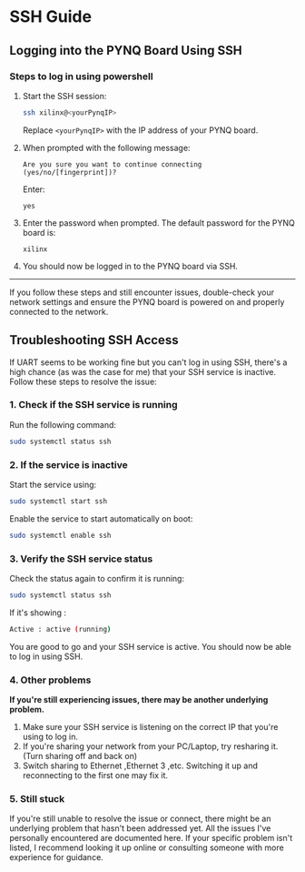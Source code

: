 # SSH Guide

## Logging into the PYNQ Board Using SSH

### Steps to log in using powershell
1. Start the SSH session:
   
   ```bash
   ssh xilinx@<yourPynqIP>
   ```
   Replace `<yourPynqIP>` with the IP address of your PYNQ board.

2. When prompted with the following message:

   ```
   Are you sure you want to continue connecting (yes/no/[fingerprint])?
   ```

   Enter:

   ```
   yes
   ```

3. Enter the password when prompted. The default password for the PYNQ board is:

   ```
   xilinx
   ```

4. You should now be logged in to the PYNQ board via SSH.

---

If you follow these steps and still encounter issues, double-check your network settings and ensure the PYNQ board is powered on and properly connected to the network.




## Troubleshooting SSH Access

If UART seems to be working fine but you can't log in using SSH, there's a high chance (as was the case for me) that your SSH service is inactive. Follow these steps to resolve the issue:

### 1. Check if the SSH service is running
Run the following command:

```bash
sudo systemctl status ssh
```

### 2. If the service is inactive
Start the service using:

```bash
sudo systemctl start ssh
```

Enable the service to start automatically on boot:

```bash
sudo systemctl enable ssh
```

### 3. Verify the SSH service status
Check the status again to confirm it is running:

```bash
sudo systemctl status ssh
```
If it's showing :
```bash
Active : active (running)
```

You are good to go and your SSH service is active.
You should now be able to log in using SSH.  

### 4. Other problems

**If you're still experiencing issues, there may be another underlying problem.**  
1. Make sure your SSH service is listening on the correct IP that you're using to log in.   
2. If you're sharing your network from your PC/Laptop, try resharing it. (Turn sharing off and back on) 
3. Switch sharing to Ethernet ,Ethernet 3 ,etc. Switching it up and reconnecting to the first one may fix it.


### 5. Still stuck
If you're still unable to resolve the issue or connect, there might be an underlying problem that hasn't been addressed yet.
All the issues I've personally encountered are documented here. 
If your specific problem isn't listed, I recommend looking it up online or consulting someone with more experience for guidance.

